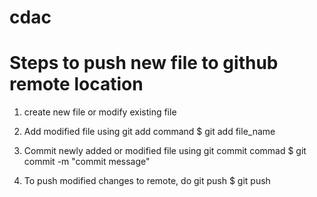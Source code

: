 # cdac 

# Steps to push new file to github remote location

1. create new file or modify existing file

2. Add modified file using git add command
   $ git add file_name

3. Commit newly added or modified file using git commit commad
  $ git commit -m "commit message"

4. To push modified changes to remote, do git push
  $ git push
